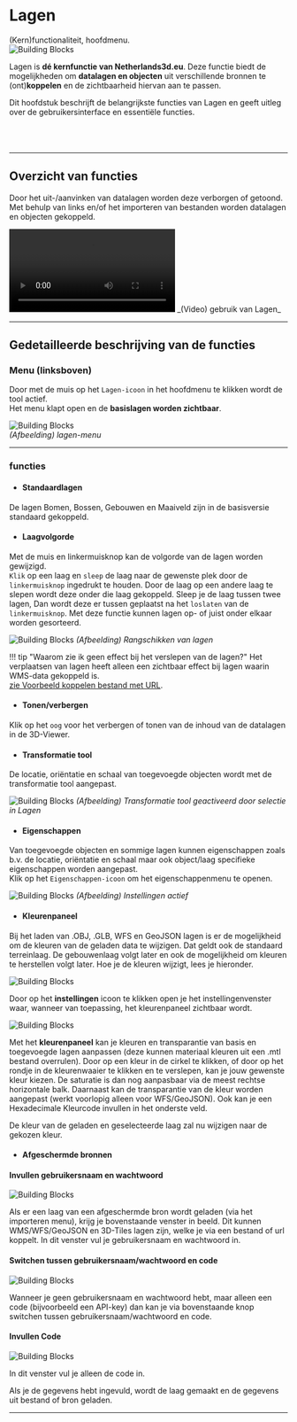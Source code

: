 # Lagen

(Kern)functionaliteit, hoofdmenu.  
![Building Blocks](../handleiding/imgs/lagen.menu.main.png)

Lagen is **dé kernfunctie van Netherlands3d.eu**. Deze functie biedt de mogelijkheden om **datalagen en objecten** uit verschillende bronnen te (ont)**koppelen** en de zichtbaarheid hiervan aan te passen. 
 
Dit hoofdstuk beschrijft de belangrijkste functies van Lagen en geeft uitleg over de gebruikersinterface en essentiële functies.  
<br>
<br>
<br>

---

## Overzicht van functies

Door het uit-/aanvinken van datalagen worden deze verborgen of getoond. 
Met behulp van links en/of het importeren van bestanden worden datalagen en objecten gekoppeld.

<video controls>
<source src="../video/lagen.mp4" type="video/mp4">
</video>
_(Video) gebruik van Lagen_

---

## Gedetailleerde beschrijving van de functies

### **Menu (linksboven)**
Door met de muis op het `Lagen-icoon` in het hoofdmenu te klikken wordt de tool actief.  
Het menu klapt open en de **basislagen worden zichtbaar**.

![Building Blocks](../handleiding/imgs/lagen.main.png)  
_(Afbeelding) lagen-menu_

---

### **functies**

* #### **Standaardlagen**   
De lagen Bomen, Bossen, Gebouwen en Maaiveld zijn in de basisversie standaard gekoppeld.

* #### **Laagvolgorde**   
Met de muis en linkermuisknop kan de volgorde van de lagen worden gewijzigd.  
`Klik` op een laag en `sleep` de laag naar de gewenste plek door de `linkermuisknop` ingedrukt te houden. Door de laag op een andere laag te slepen wordt deze onder die laag gekoppeld. Sleep je de laag tussen twee lagen, Dan wordt deze er tussen geplaatst na het `loslaten` van de `linkermuisknop`. Met deze functie kunnen lagen op- of juist onder elkaar worden gesorteerd.

![Building Blocks](../handleiding/imgs/lagen.slepen.gif)
_(Afbeelding) Rangschikken van lagen_

!!! tip "Waarom zie ik geen effect bij het verslepen van de lagen?"
	Het verplaatsen van lagen heeft alleen een zichtbaar effect bij lagen waarin WMS-data gekoppeld is.  
	[zie Voorbeeld koppelen bestand met URL](../toevoegen-importeren/#bestand-bestand-via-url).

* #### **Tonen/verbergen**   
Klik op het `oog` voor het verbergen of tonen van de inhoud van de datalagen in de 3D-Viewer.

* #### **Transformatie tool**   
De locatie, oriëntatie en schaal van toegevoegde objecten wordt met de transformatie tool aangepast.

![Building Blocks](../handleiding/imgs/lagen.transformatie.png)
_(Afbeelding) Transformatie tool geactiveerd door selectie in Lagen_
<br>  
 
* #### **Eigenschappen**   
Van toegevoegde objecten en sommige lagen kunnen eigenschappen zoals b.v. de locatie, oriëntatie en schaal maar ook object/laag specifieke eigenschappen worden aangepast.  
Klik op het `Eigenschappen-icoon` om het eigenschappenmenu te openen.

![Building Blocks](../handleiding/imgs/lagen.instellingen.png)
_(Afbeelding) Instellingen actief_

* #### **Kleurenpaneel** 

Bij het laden van .OBJ, .GLB, WFS en GeoJSON lagen is er de mogelijkheid om de kleuren van de geladen data te  wijzigen. Dat geldt ook de standaard terreinlaag. De gebouwenlaag volgt later en ook de mogelijkheid om kleuren te herstellen volgt later. Hoe je de kleuren wijzigt, lees je hieronder.

![Building Blocks](../handleiding/imgs/kleurenpaneel.aanroepen.png)

Door op het **instellingen** icoon te klikken open je het instellingenvenster waar, wanneer van toepassing, het kleurenpaneel zichtbaar wordt.

![Building Blocks](../handleiding/imgs/kleurenpaneel.overzicht.png)

Met het **kleurenpaneel** kan je kleuren en transparantie van basis en toegevoegde lagen aanpassen (deze kunnen materiaal kleuren uit een .mtl bestand overrulen). Door op een kleur in de cirkel te klikken, of door op het rondje in de kleurenwaaier te klikken en te verslepen, kan je jouw gewenste kleur kiezen. De saturatie is dan nog aanpasbaar via de meest rechtse horizontale balk. Daarnaast kan de transparantie van de kleur worden aangepast (werkt voorlopig alleen voor WFS/GeoJSON). Ook kan je een Hexadecimale Kleurcode invullen in het onderste veld.

De kleur van de geladen en geselecteerde laag zal nu wijzigen naar de gekozen kleur.

* #### **Afgeschermde bronnen**

#### Invullen gebruikersnaam en wachtwoord
![Building Blocks](../handleiding/imgs/afgeschermde.bronnen.wachtw.png)

Als er een laag van een afgeschermde bron wordt geladen (via het importeren menu), krijg je bovenstaande venster in beeld. Dit kunnen WMS/WFS/GeoJSON en 3D-Tiles lagen zijn, welke je via een bestand of url koppelt. In dit venster vul je gebruikersnaam en wachtwoord in.

#### Switchen tussen gebruikersnaam/wachtwoord en code
![Building Blocks](../handleiding/imgs/afgeschermde.bronnen.switch.png)

Wanneer je geen gebruikersnaam en wachtwoord hebt, maar alleen een code (bijvoorbeeld een API-key) dan kan je via bovenstaande knop switchen tussen gebruikersnaam/wachtwoord en code.

#### Invullen Code
![Building Blocks](../handleiding/imgs/afgeschermde.bronnen.token.png)


In dit venster vul je alleen de code in.

Als je de gegevens hebt ingevuld, wordt de laag gemaakt en de gegevens uit bestand of bron geladen.

---
